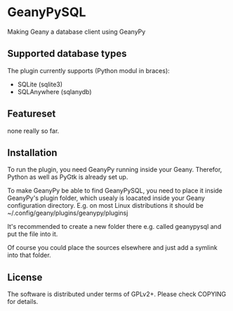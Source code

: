 # GeanyPySQL

Making Geany a database client using GeanyPy

## Supported database types

The plugin currently supports (Python modul in braces):

- SQLite (sqlite3)
- SQLAnywhere  (sqlanydb)

## Featureset

none really so far.

## Installation

To run the plugin, you need GeanyPy running inside your Geany.
Therefor, Python as well as PyGtk is already set up.

To make GeanyPy be able to find GeanyPySQL, you need to place it inside
GeanyPy's plugin folder, which usealy is loacated inside your Geany
configuration directory. E.g. on most Linux distributions it should be
~/.config/geany/plugins/geanypy/pluginsj

It's recommended to create a new folder there e.g. called geanypysql
and put the file into it.

Of course you could place the sources elsewhere and just add a symlink
into that folder.

## License

The software is distributed under terms of GPLv2+. Please check
COPYING for details.

